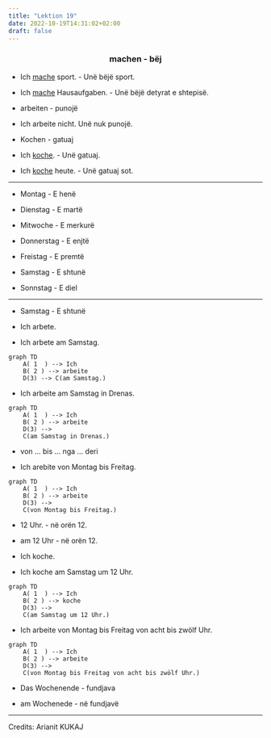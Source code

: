 ```yaml
---
title: "Lektion 19"
date: 2022-10-19T14:31:02+02:00
draft: false
---
```


### <center>machen - bëj</center>

- Ich <u>mache</u> sport. - Unë bëjë sport.

- Ich <u>mache</u> Hausaufgaben. - Unë bëjë detyrat e shtepisë.

- arbeiten - punojë

- Ich arbeite nicht. Unë nuk punojë.

- Kochen - gatuaj

- Ich <u>koche</u>. - Unë gatuaj.

- Ich <u>koche</u> heute. - Unë gatuaj sot.

---

- Montag - E henë

- Dienstag - E martë

- Mitwoche - E merkurë

- Donnerstag -  E enjtë

- Freistag - E premtë

- Samstag -  E shtunë

- Sonnstag - E diel

---

- Samstag - E shtunë

- Ich arbete.

- Ich arbete am Samstag.

```mermaid
graph TD
    A( 1  ) --> Ich
    B( 2 ) --> arbeite
    D(3) --> C(am Samstag.)
```

- Ich arbeite am Samstag in Drenas.

```mermaid
graph TD
    A( 1  ) --> Ich
    B( 2 ) --> arbeite
    D(3) -->
    C(am Samstag in Drenas.)
```

- von ... bis ... nga ... deri

- Ich arebite von Montag bis Freitag.

```mermaid
graph TD
    A( 1  ) --> Ich
    B( 2 ) --> arbeite
    D(3) -->
    C(von Montag bis Freitag.)
```

- 12 Uhr. - në orën 12.

- am 12 Uhr - në orën 12.

- Ich koche.

- Ich koche am Samstag um 12 Uhr.

```mermaid
graph TD
    A( 1  ) --> Ich
    B( 2 ) --> koche
    D(3) -->
    C(am Samstag um 12 Uhr.)
```

- Ich arbeite von Montag bis Freitag von acht bis zwölf Uhr.

```mermaid
graph TD
    A( 1  ) --> Ich
    B( 2 ) --> arbeite
    D(3) -->
    C(von Montag bis Freitag von acht bis zwölf Uhr.)
```

- Das Wochenende - fundjava

- am Wochenede - në fundjavë

---

Credits: Arianit KUKAJ
